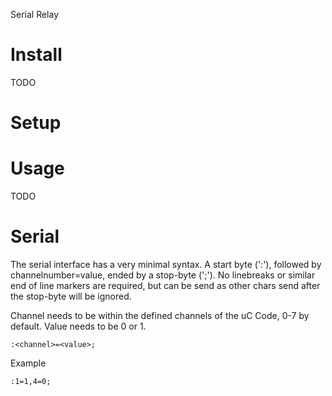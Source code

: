 Serial Relay

# Install

TODO

# Setup

# Usage

TODO

# Serial

The serial interface has a very minimal syntax. A start byte (':'), followed by channelnumber=value, ended by a stop-byte (';'). No linebreaks or similar end of line markers are required, but can be send as other chars send after the stop-byte will be ignored.

Channel needs to be within the defined channels of the uC Code, 0-7 by default.
Value needs to be 0 or 1.

`:<channel>=<value>;`

Example

`:1=1,4=0;`
